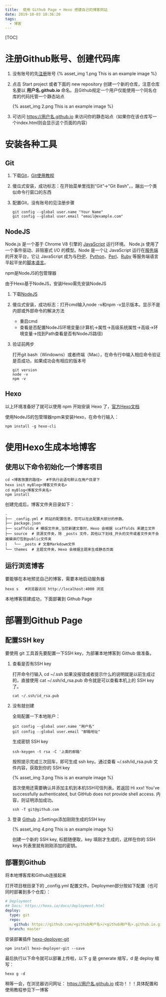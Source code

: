 ```yaml
---
title:  使用 Github Page + Hexo 搭建自己的博客网站
date: 2019-10-03 10:36:20
tags: 
  - 博客
---
```


[TOC]

# 注册Github账号、创建代码库

1. 没有账号的先[注册](https://github.com/)账号
{% asset_img 1.png This is an example image %}

2. 点击 Start project 或者下面的 new repository 创建一个新的仓库，注意仓库名要以  **用户名.github.io** 命名。且Github规定一个用户仅能使用一个同名仓库的代码托管一个静态站点

   {% asset_img 2.png This is an example image %}

3. 可访问 https://用户名.github.io 来访问你的静态站点（如果你在该仓库写一个index.html则会显示这个页面的内容）

# 安装各种工具

## Git

1. 下载[Git](https://git-scm.com/downloads)，[Git使用教程](https://www.liaoxuefeng.com/wiki/896043488029600)

2. 傻瓜式安装，成功标志：在开始菜单里找到“Git”->“Git Bash”，，蹦出一个类似命令行窗口的东西

3. 配置Git，没有账号的见注册步骤

   ```shell
   git config --global user.name "Your Name"
   git config --global user.email "email@example.com"
   ```

## NodeJS

Node.js 是一个基于 Chrome V8 引擎的 [JavaScript](https://baike.baidu.com/item/JavaScript/321142) 运行环境。 Node.js 使用了一个事件驱动、非阻塞式 I/O 的模型。Node 是一个让 JavaScript 运行在[服务端](https://baike.baidu.com/item/服务端/6492316)的开发平台，它让 JavaScript 成为与[PHP](https://baike.baidu.com/item/PHP/9337)、[Python](https://baike.baidu.com/item/Python/407313)、[Perl](https://baike.baidu.com/item/Perl/851577)、[Ruby](https://baike.baidu.com/item/Ruby/11419) 等服务端语言平起平坐的[脚本语言](https://baike.baidu.com/item/脚本语言/1379708)。

npm是NodeJS的包管理器

由于Hexo基于NodeJS，安装Hexo需先安装NodeJS

1. 下载[NodeJS](https://nodejs.org/en/)

2. 傻瓜式安装，成功标志：打开cmd输入node -v和npm -v显示版本。显示不是内部或外部命令的解决方法

   - 重启cmd
   - 查看是否配置NodeJS环境变量(计算机->属性->高级系统属性->高级->环境变量->找到Path查看是否有NodeJS路径)

3. 验证前两步

   打开git bash（Windowns）或者终端（Mac），在命令行中输入相应命令验证是否成功，如果成功会有相应的版本号

   ```shell
   git version
   node -v
   npm -v
   ```

## Hexo

以上环境准备好了就可以使用 npm 开始安装 Hexo 了，[官方Hexo文档](https://hexo.io/zh-cn/)

使用NodeJS的包管理器npm来安装Hexo，在命令行输入：

```shell
npm install -g hexo-cli
```

# 使用Hexo生成本地博客

## 使用以下命令初始化一个博客项目

```shell
cd <博客放置的路径>  #不执行此语句默认在用户目录下
hexo init myBlog<博客文件夹名>
cd myBlog<博客文件夹名>
npm install
```

创建完成后，博客文件夹目录如下：

```shell
.
├── _config.yml # 网站的配置信息，您可以在此配置大部分的参数。 
├── package.json
├── scaffolds # 模版文件夹,当您新建文章时，Hexo 会根据 scaffolds 来建立文件
├── source  # 资源文件夹，除 _posts 文件，其他以下划线_开头的文件或者文件夹不会被编译打包到public文件夹
|   └── _posts # 文章Markdowm文件 
└── themes  # 主题文件夹，Hexo 会根据主题来生成静态页面
```

## 运行浏览博客

要能够在本地预览自己的博客，需要本地启动服务器

```shell
hexo s   #浏览器访问 http://localhost:4000 浏览
```

本地博客搭建成功，下面部署到 Github Page

# 部署到Github Page

## 配置SSH key

要使用 git 工具首先要配置一下SSH key，为部署本地博客到 Github 做准备。

1. 查看是否有SSH key

   打开命令行输入 cd ~/.ssh 如果没报错或者提示什么的说明就是以前生成过的，直接使用 cat ~/.ssh/id_rsa.pub 命令就是可以查看本机上的 SSH key 了。

   ```
   cat ~/.ssh/id_rsa.pub
   ```

2. 没有就创建

   全局配置一下本地账户：

   ```
   git config --global user.name "用户名"
   git config --global user.email "邮箱地址"
   ```

   生成密钥 SSH key

   ```
   ssh-keygen -t rsa -C '上面的邮箱'
   ```

   按照提示完成三次回车，即可生成 ssh key。通过查看 ~/.ssh/id_rsa.pub 文件内容，获取到你的 SSH key

   {% asset_img 3.png This is an example image %}

   首次使用还需要确认并添加主机到本机SSH可信列表。若返回 Hi xxx! You've successfully authenticated, but GitHub does not provide shell access. 内容，则证明添加成功。

   ```
   ssh -T git@github.com
   ```

3. 登录 [Github](https://github.com/) 上Settings添加刚刚生成的SSH key

   {% asset_img 4.png This is an example image %}

   创建一个新的 SSH key, 标题随便取，key 填刚才生成的，这样在你的 SSH keys 列表里就有刚刚添加的密钥。

## 部署到Github

将本地博客库和Github连接起来

打开项目根目录下的 _config.yml 配置文件。Deploymen部分按如下配置（也可同时部署到多个仓库）：

```yaml
# Deployment
## Docs: https://hexo.io/docs/deployment.html
deploy:
  type: git
  repo: 
    github: https://github.com/<github用户名>/<github用户名>.github.io.git
  branch: master
```

安装部署插件 [hexo-deployer-git](https://github.com/hexojs/hexo-deployer-git)

```shell
npm install hexo-deployer-git --save
```

最后执行以下命令就可以部署上传啦，以下 g 是 generate 缩写，d 是 deploy 缩写：

```
hexo g -d
```

稍等一会，在浏览器访问网址： https://用户名.github.io  成功！！！具体配置和使用教程参见下一博客

